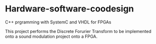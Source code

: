 # Hardware-software-coodesign
C++ prgramming with SystemC and VHDL for FPGAs

This project performs the Discrete Forurier Transform to be implemented onto a sound modulation project onto a FPGA.
